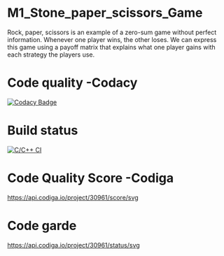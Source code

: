 # M1_Stone_paper_scissors_Game
Rock, paper, scissors is an example of a zero-sum game without perfect information. Whenever one player wins, the other loses. We can express this game using a payoff matrix that explains what one player gains with each strategy the players use.


# Code quality -Codacy
[![Codacy Badge](https://app.codacy.com/project/badge/Grade/3e7032887d654f3999b1c61c7f7cd849)](https://www.codacy.com/gh/KrishnaPrasad2606/M1_Stone_paper_scissors_Game/dashboard?utm_source=github.com&amp;utm_medium=referral&amp;utm_content=KrishnaPrasad2606/M1_Stone_paper_scissors_Game&amp;utm_campaign=Badge_Grade)


# Build status
[![C/C++ CI](https://github.com/KrishnaPrasad2606/M1_Stone_paper_scissors_Game/actions/workflows/c-cpp.yml/badge.svg)](https://github.com/KrishnaPrasad2606/M1_Stone_paper_scissors_Game/actions/workflows/c-cpp.yml)

# Code Quality Score -Codiga
https://api.codiga.io/project/30961/score/svg

# Code garde
https://api.codiga.io/project/30961/status/svg
